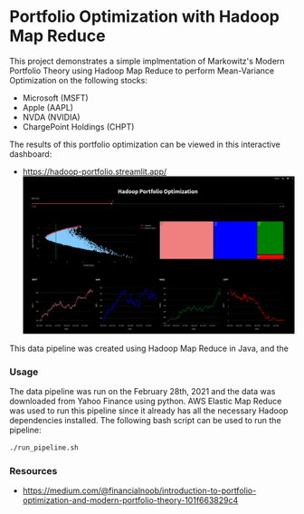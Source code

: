 # Portfolio Optimization with Hadoop Map Reduce

This project demonstrates a simple implmentation of Markowitz's Modern Portfolio Theory using Hadoop Map Reduce to perform Mean-Variance Optimization on the following stocks:
- Microsoft (MSFT)
- Apple (AAPL)
- NVDA (NVIDIA)
- ChargePoint Holdings (CHPT)

The results of this portfolio optimization can be viewed in this interactive dashboard:
- https://hadoop-portfolio.streamlit.app/
![Dashboard](dashboard.png)

This data pipeline was created using Hadoop Map Reduce in Java, and the

### Usage
The data pipeline was run on the February 28th, 2021 and the data was downloaded from Yahoo Finance using python. AWS Elastic Map Reduce was used to run this pipeline since it already has all the necessary Hadoop dependencies installed. The following bash script can be used to run the pipeline:
```bash
./run_pipeline.sh
```

### Resources
- https://medium.com/@financialnoob/introduction-to-portfolio-optimization-and-modern-portfolio-theory-101f663829c4
